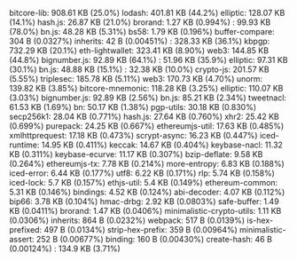 bitcore-lib: 908.61 KB (25.0%)
  lodash: 401.81 KB (44.2%)
  elliptic: 128.07 KB (14.1%)
    hash.js: 26.87 KB (21.0%)
    brorand: 1.27 KB (0.994%)
    <self>: 99.93 KB (78.0%)
  bn.js: 48.28 KB (5.31%)
  bs58: 1.79 KB (0.196%)
  buffer-compare: 304 B (0.0327%)
  inherits: 42 B (0.00451%)
  <self>: 328.33 KB (36.1%)
kbpgp: 732.29 KB (20.1%)
eth-lightwallet: 323.41 KB (8.90%)
  web3: 144.85 KB (44.8%)
    bignumber.js: 92.89 KB (64.1%)
    <self>: 51.96 KB (35.9%)
  elliptic: 97.31 KB (30.1%)
  bn.js: 48.88 KB (15.1%)
  <self>: 32.38 KB (10.0%)
crypto-js: 201.57 KB (5.55%)
triplesec: 185.78 KB (5.11%)
web3: 170.73 KB (4.70%)
unorm: 139.82 KB (3.85%)
bitcore-mnemonic: 118.28 KB (3.25%)
elliptic: 110.07 KB (3.03%)
bignumber.js: 92.89 KB (2.56%)
bn.js: 85.21 KB (2.34%)
tweetnacl: 61.53 KB (1.69%)
bn: 50.17 KB (1.38%)
pgp-utils: 30.18 KB (0.830%)
secp256k1: 28.04 KB (0.771%)
hash.js: 27.64 KB (0.760%)
xhr2: 25.42 KB (0.699%)
purepack: 24.25 KB (0.667%)
ethereumjs-util: 17.63 KB (0.485%)
xmlhttprequest: 17.18 KB (0.473%)
scrypt-async: 16.23 KB (0.447%)
iced-runtime: 14.95 KB (0.411%)
keccak: 14.67 KB (0.404%)
keybase-nacl: 11.32 KB (0.311%)
keybase-ecurve: 11.17 KB (0.307%)
bzip-deflate: 9.58 KB (0.264%)
ethereumjs-tx: 7.78 KB (0.214%)
more-entropy: 6.83 KB (0.188%)
iced-error: 6.44 KB (0.177%)
utf8: 6.22 KB (0.171%)
rlp: 5.74 KB (0.158%)
iced-lock: 5.7 KB (0.157%)
ethjs-util: 5.4 KB (0.149%)
ethereum-common: 5.31 KB (0.146%)
bindings: 4.52 KB (0.124%)
abi-decoder: 4.07 KB (0.112%)
bip66: 3.78 KB (0.104%)
hmac-drbg: 2.92 KB (0.0803%)
safe-buffer: 1.49 KB (0.0411%)
brorand: 1.47 KB (0.0406%)
minimalistic-crypto-utils: 1.11 KB (0.0306%)
inherits: 864 B (0.0232%)
webpack: 517 B (0.0139%)
is-hex-prefixed: 497 B (0.0134%)
strip-hex-prefix: 359 B (0.00964%)
minimalistic-assert: 252 B (0.00677%)
binding: 160 B (0.00430%)
create-hash: 46 B (0.00124%)
<self>: 134.9 KB (3.71%)
